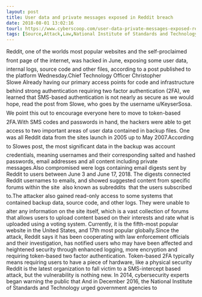 ```yaml
---
layout: post
title: User data and private messages exposed in Reddit breach
date: 2018-08-01 13:02:16
tourl: https://www.cyberscoop.com/user-data-private-messages-exposed-reddit-breach/?category_news=technology
tags: [Source,Attack,Law,National Institute of Standards and Technology]
---
```

Reddit, one of the worlds most popular websites and the self-proclaimed front page of the internet, was hacked in June, exposing some user data, internal logs, source code and other files, according to a post published to the platform Wednesday.Chief Technology Officer Christopher Slowe Already having our primary access points for code and infrastructure behind strong authentication requiring two factor authentication (2FA), we learned that SMS-based authentication is not nearly as secure as we would hope, read the post from Slowe, who goes by the username u/KeyserSosa. We point this out to encourage everyone here to move to token-based 2FA.With SMS codes and passwords in hand, the hackers were able to get access to two important areas of user data contained in backup files. One was all Reddit data from the sites launch in 2005 up to May 2007.According to Slowes post, the most significant data in the backup was account credentials, meaning usernames and their corresponding salted and hashed passwords, email addresses and all content including private messages.Also compromised were logs containing email digests sent by Reddit to users between June 3 and June 17, 2018. The digests connected Reddit usernames to emails, and showed suggested content from specific forums within the site  also known as subreddits  that the users subscribed to.The attacker also gained read-only access to some systems that contained backup data, source code, and other logs. They were unable to alter any information on the site itself, which is a vast collection of forums that allows users to upload content based on their interests and rate what is uploaded using a voting system. Currently, it is the fifth-most popular website in the United States, and 17th most popular globally.Since the attack, Reddit says it has been cooperating with law enforcement officials and their investigation, has notified users who may have been affected and heightened security through enhanced logging, more encryption and requiring token-based two factor authentication. Token-based 2FA typically means requiring users to have a piece of hardware, like a physical security Reddit is the latest organization to fall victim to a SMS-intercept based attack, but the vulnerability is nothing new. In 2014, cybersecurity experts began warning the public that And in December 2016, the National Institute of Standards and Technology urged government agencies to 
